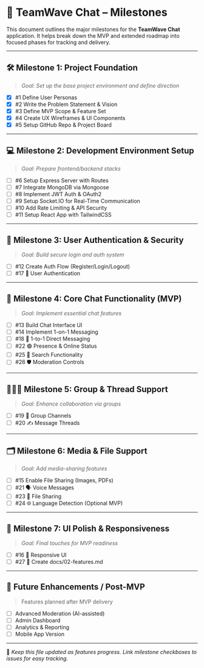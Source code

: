 # 📍 TeamWave Chat – Milestones

This document outlines the major milestones for the **TeamWave Chat** application. It helps break down the MVP and extended roadmap into focused phases for tracking and delivery.

---

## 🛠️ Milestone 1: Project Foundation
> *Goal: Set up the base project environment and define direction*

- [x] #1 Define User Personas  
- [x] #2 Write the Problem Statement & Vision  
- [x] #3 Define MVP Scope & Feature Set  
- [x] #4 Create UX Wireframes & UI Components  
- [x] #5 Setup GitHub Repo & Project Board  

---

## 💻 Milestone 2: Development Environment Setup
> *Goal: Prepare frontend/backend stacks*

- [ ] #6 Setup Express Server with Routes  
- [ ] #7 Integrate MongoDB via Mongoose  
- [ ] #8 Implement JWT Auth & OAuth2  
- [ ] #9 Setup Socket.IO for Real-Time Communication  
- [ ] #10 Add Rate Limiting & API Security  
- [ ] #11 Setup React App with TailwindCSS  

---

## 🔐 Milestone 3: User Authentication & Security
> *Goal: Build secure login and auth system*

- [ ] #12 Create Auth Flow (Register/Login/Logout)  
- [ ] #17 🔐 User Authentication  

---

## 💬 Milestone 4: Core Chat Functionality (MVP)
> *Goal: Implement essential chat features*

- [ ] #13 Build Chat Interface UI  
- [ ] #14 Implement 1-on-1 Messaging  
- [ ] #18 💬 1-to-1 Direct Messaging  
- [ ] #22 🟢 Presence & Online Status  
- [ ] #25 🔎 Search Functionality  
- [ ] #26 🛡️ Moderation Controls  

---

## 🧑‍🤝‍🧑 Milestone 5: Group & Thread Support
> *Goal: Enhance collaboration via groups*

- [ ] #19 🧵 Group Channels  
- [ ] #20 ✍️ Message Threads  

---

## 🗂️ Milestone 6: Media & File Support
> *Goal: Add media-sharing features*

- [ ] #15 Enable File Sharing (Images, PDFs)  
- [ ] #21 🗣️ Voice Messages  
- [ ] #23 📁 File Sharing  
- [ ] #24 🌐 Language Detection (Optional MVP)  

---

## 🎨 Milestone 7: UI Polish & Responsiveness
> *Goal: Final touches for MVP readiness*

- [ ] #16 📱 Responsive UI  
- [ ] #27 📝 Create docs/02-features.md  

---

## 🚀 Future Enhancements / Post-MVP
> Features planned after MVP delivery

- [ ] Advanced Moderation (AI-assisted)  
- [ ] Admin Dashboard  
- [ ] Analytics & Reporting  
- [ ] Mobile App Version  

---

📌 *Keep this file updated as features progress. Link milestone checkboxes to issues for easy tracking.*

